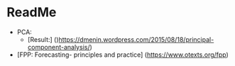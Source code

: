 ReadMe
===================

* PCA:
	* [Result:] ()https://dmenin.wordpress.com/2015/08/18/principal-component-analysis/)
* [FPP: Forecasting- principles and practice] (https://www.otexts.org/fpp)

 